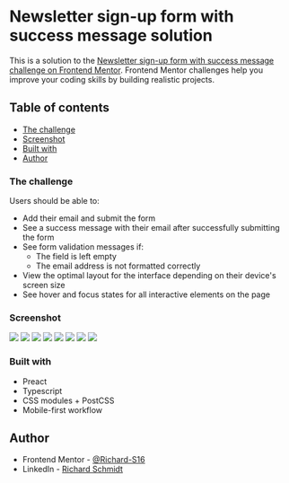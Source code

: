 # Newsletter sign-up form with success message solution

This is a solution to the [Newsletter sign-up form with success message challenge on Frontend Mentor](https://www.frontendmentor.io/challenges/newsletter-signup-form-with-success-message-3FC1AZbNrv). Frontend Mentor challenges help you improve your coding skills by building realistic projects.

## Table of contents

- [The challenge](#the-challenge)
- [Screenshot](#screenshot)
- [Built with](#built-with)
- [Author](#author)

### The challenge

Users should be able to:

- Add their email and submit the form
- See a success message with their email after successfully submitting the form
- See form validation messages if:
  - The field is left empty
  - The email address is not formatted correctly
- View the optimal layout for the interface depending on their device's screen size
- See hover and focus states for all interactive elements on the page

### Screenshot

![](./design/active-states.jpg)
![](./design/desktop-design.jpg)
![](./design/desktop-preview.jpg)
![](./design/desktop-success-active.jpg)
![](./design/desktop-success.jpg)
![](./design/error-states.jpg)
![](./design/mobile-design.jpg)
![](./design/mobile-success.jpg)

### Built with

- Preact
- Typescript
- CSS modules + PostCSS
- Mobile-first workflow

## Author

- Frontend Mentor - [@Richard-S16](https://www.frontendmentor.io/profile/Richard-S16)
- LinkedIn - [Richard Schmidt](https://www.linkedin.com/in/richard-schmidt16/)
